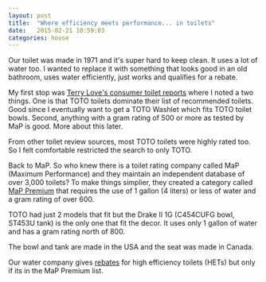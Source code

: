 ```yaml
---
layout: post
title:  "Where efficiency meets performance... in toilets"
date:   2015-02-21 10:59:03
categories: house 
---
```

Our toilet was made in 1971 and it's super hard to keep clean. It uses a lot
of water too. I wanted to replace it with something that looks good in an 
old bathroom, uses water efficiently, just works and qualifies for a rebate.

My first stop was [Terry Love's consumer toilet reports](http://www.terrylove.com/crtoilet.htm)
where I noted a two things. One is that TOTO toilets dominate their list of 
recommended toilets. Good since I eventually want to get a TOTO Washlet which
fits TOTO toilet bowls. Second, anything with a gram rating of 500 or more as 
tested by MaP is good. More about this later.

From other toilet review sources, most TOTO toilets were highly rated too. So 
I felt comfortable restricted the search to only TOTO.  

Back to MaP. So who knew there is a toilet rating company called MaP (Maximum Performance) and they
maintain an independent database of over 3,000 toilets? To make things simplier,
they created a category called [MaP
Premium](http://www.map-testing.com/content/info/menu/map-premium.html) that requires the use of 1 gallon (4
liters) or less of water and a gram rating of over 600.

TOTO had just 2 models that fit but the Drake II 1G (C454CUFG bowl, ST453U tank)
is the only one that fit the decor. It uses only 1 gallon of water and has a 
gram rating north of 800.

The bowl and tank are made in the USA and the seat was made in Canada.

Our water company gives [rebates](http://www.valleywater.org/Programs/residentialHETprogram.aspx)
for high efficiency toilets (HETs) but only if its in the MaP Premium list. 
